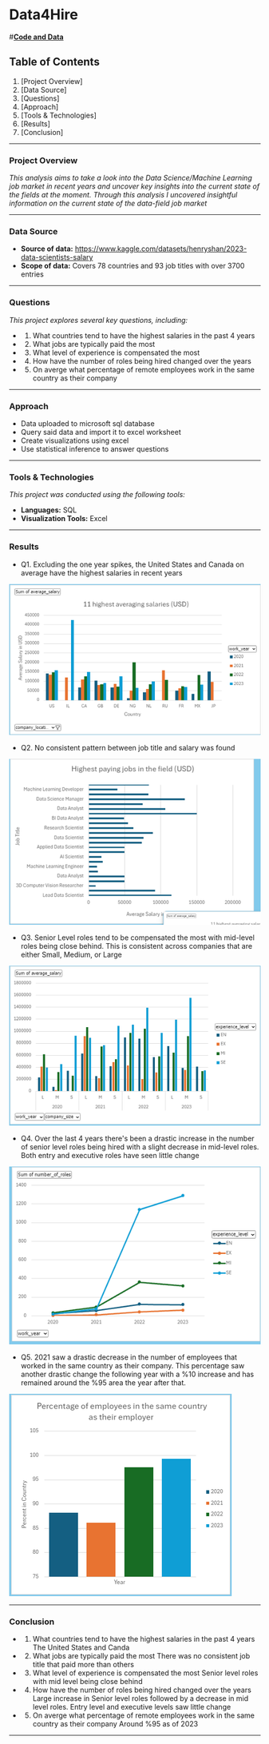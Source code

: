 # Data4Hire

#[**Code and Data**](https://github.com/AlbertHender/Data4Hire/tree/main/Code%20and%20Data)

## **Table of Contents**
1. [Project Overview]
2. [Data Source]
3. [Questions]
4. [Approach]
5. [Tools & Technologies]
6. [Results]
7. [Conclusion]

---

### **Project Overview**
_This analysis aims to take a look into the Data Science/Machine Learning job market in recent years and uncover key insights into the current state of the fields at the moment. Through this analysis I uncovered insightful information on the current state of the data-field job market_

---

### **Data Source**
- **Source of data:** https://www.kaggle.com/datasets/henryshan/2023-data-scientists-salary
- **Scope of data:** Covers 78 countries and 93 job  titles with over 3700 entries

---

### **Questions**
_This project explores several key questions, including:_
- 1. What countries tend to have the highest salaries in the past 4 years
- 2. What jobs are typically paid the most
- 3. What level of experience is compensated the most
- 4. How have the number of roles being hired changed over the years
- 5. On averge what percentage of remote employees work in the same country as their company
---

### **Approach**
- Data uploaded to microsoft sql database
- Query said data and import it to excel worksheet
- Create visualizations using excel
- Use statistical inference to answer  questions

---


### **Tools & Technologies**
_This project was conducted using the following tools:_
- **Languages:** SQL 
- **Visualization Tools:** Excel

---

### **Results**
- Q1. Excluding the one year spikes, the United States and Canada on average have the highest salaries in
  recent years
  
![alt text](https://github.com/AlbertHender/Data4Hire/blob/main/Visuals/11%20highest.png)
  
- Q2. No consistent pattern between job title and salary was found
  
![alt text](https://github.com/AlbertHender/Data4Hire/blob/main/Visuals/Highest%20paid%20jobs.png)

- Q3. Senior Level roles tend to be compensated the most with mid-level roles being close behind. This is consistent across companies
  that are either Small, Medium, or Large
  
![alt text](https://github.com/AlbertHender/Data4Hire/blob/main/Visuals/Average%20salary%20by%20company%20size.png)

- Q4. Over the last 4 years there's been a drastic increase in the number of senior level roles being hired with a slight decrease in mid-level roles. 
  Both entry and executive roles have seen little change
  
![alt text](https://github.com/AlbertHender/Data4Hire/blob/main/Visuals/Number%20of%20roles.png)

- Q5. 2021 saw a drastic decrease in the number of employees that worked in the same country as their company. This percentage saw another drastic change the 
  following year with a %10 increase and has remained around the %95 area the year after that.
  
![alt text](https://github.com/AlbertHender/Data4Hire/blob/main/Visuals/Remote%20employees.png)

---

### **Conclusion**
- 1. What countries tend to have the highest salaries in the past 4 years
      The United States and Canda

     
- 2. What jobs are typically paid the most
     There was no consistent job title that paid more than others

     
- 3. What level of experience is compensated the most
     Senior level roles with mid level being close behind

     
- 4. How have the number of roles being hired changed over the years
     Large increase in Senior level roles followed by a decrease in mid level roles. Entry level and executive levels saw little change

     
- 5. On averge what percentage of remote employees work in the same country as their company
     Around %95 as of 2023
---



